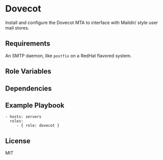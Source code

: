 Dovecot
========

Install and configure the Dovecot MTA to interface with Maildir/ style user mail stores.

Requirements
------------

An SMTP daemon, like `postfix` on a RedHat flavored system.

Role Variables
--------------


Dependencies
------------


Example Playbook
-------------------------

    - hosts: servers
      roles:
         - { role: dovecot }

License
-------

MIT
